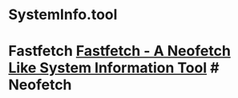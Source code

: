 # SystemInfo.tool
# Fastfetch [Fastfetch - A Neofetch Like System Information Tool](https://youtu.be/FiplSsBixJY) # Neofetch
